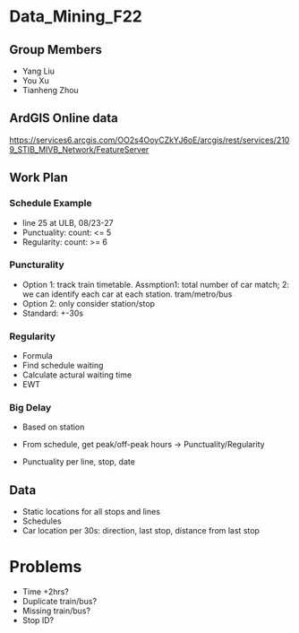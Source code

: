 # Data_Mining_F22
## Group Members
- Yang Liu
- You Xu
- Tianheng Zhou

## ArdGIS Online data
https://services6.arcgis.com/OO2s4OoyCZkYJ6oE/arcgis/rest/services/2109_STIB_MIVB_Network/FeatureServer

## Work Plan
### Schedule Example
- line 25 at ULB, 08/23-27
- Punctuality: count: <= 5
- Regularity: count: >= 6

### Puncturality
- Option 1: track train timetable. Assmption1: total number of car match; 2: we can identify each car at each station. tram/metro/bus
- Option 2: only consider station/stop
- Standard: +-30s

### Regularity
- Formula
- Find schedule waiting
- Calculate actural waiting time
- EWT

### Big Delay
- Based on station

- From schedule, get peak/off-peak hours -> Punctuality/Regularity
- Punctuality per line, stop, date

## Data
- Static locations for all stops and lines
- Schedules
- Car location per 30s: direction, last stop, distance from last stop

# Problems
- Time +2hrs?
- Duplicate train/bus?
- Missing train/bus?
- Stop ID?